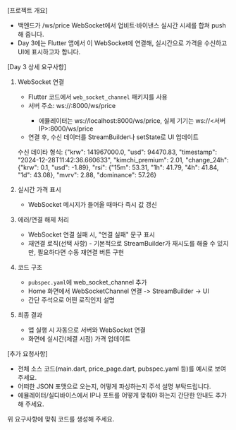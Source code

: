 [프로젝트 개요]
- 백엔드가 /ws/price WebSocket에서 업비트·바이낸스 실시간 시세를 합쳐 push해 줍니다.
- Day 3에는 Flutter 앱에서 이 WebSocket에 연결해, 실시간으로 가격을 수신하고 UI에 표시하고자 합니다.

[Day 3 상세 요구사항]

1) WebSocket 연결
   - Flutter 코드에서 `web_socket_channel`  패키지를 사용
   - 서버 주소: ws://<IP>:8000/ws/price
     - 에뮬레이터는 ws://localhost:8000/ws/price, 실제 기기는 ws://<서버IP>:8000/ws/price
   - 연결 후, 수신 데이터를 StreamBuilder나 setState로 UI 업데이트

   수신 데이타 형식:
   {"krw": 141967000.0, "usd": 94470.83, "timestamp": "2024-12-28T11:42:36.660633", "kimchi_premium": 2.01, "change_24h": {"krw": 0.1, "usd": -1.89}, "rsi": {"15m": 53.31, "1h": 41.79, "4h": 41.84, "1d": 43.08}, "mvrv": 2.88, "dominance": 57.26}

2) 실시간 가격 표시
   - WebSocket 메시지가 들어올 때마다 즉시 값 갱신

3) 에러/연결 해제 처리
   - WebSocket 연결 실패 시, "연결 실패" 문구 표시
   - 재연결 로직(선택 사항) - 기본적으로 StreamBuilder가 재시도를 해줄 수 있지만, 필요하다면 수동 재연결 버튼 구현

4) 코드 구조
   - `pubspec.yaml`에 web_socket_channel 추가
   - Home 화면에서 WebSocketChannel 연결 -> StreamBuilder -> UI
   - 간단 주석으로 어떤 로직인지 설명

5) 최종 결과
   - 앱 실행 시 자동으로 서버와 WebSocket 연결
   - 화면에 실시간(체결 시점) 가격 업데이트

[추가 요청사항]
- 전체 소스 코드(main.dart, price_page.dart, pubspec.yaml 등)를 예시로 보여주세요.
- 어떠한 JSON 포맷으로 오는지, 어떻게 파싱하는지 주석 설명 부탁드립니다.
- 에뮬레이터/실디바이스에서 IP나 포트를 어떻게 맞춰야 하는지 간단한 안내도 추가해 주세요.

위 요구사항에 맞춰 코드를 생성해 주세요.
